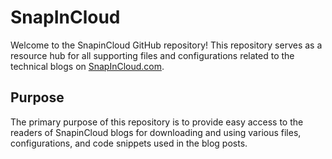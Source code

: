 # SnapInCloud
Welcome to the SnapinCloud GitHub repository! This repository serves as a resource hub for all supporting files and configurations related to the technical blogs on [SnapInCloud.com](https://snapincloud.com).

## Purpose
The primary purpose of this repository is to provide easy access to the readers of SnapinCloud blogs for downloading and using various files, configurations, and code snippets used in the blog posts. 
